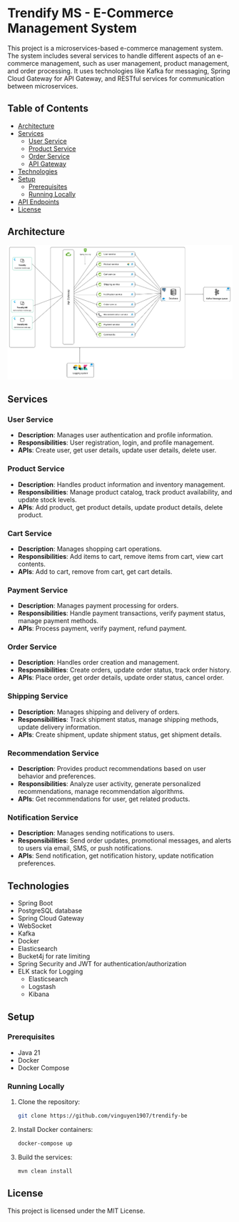 # Trendify MS - E-Commerce Management System

This project is a microservices-based e-commerce management system. The system includes several services to handle different aspects of an e-commerce management, such as user management, product management, and order processing. It uses technologies like Kafka for messaging, Spring Cloud Gateway for API Gateway, and RESTful services for communication between microservices.

## Table of Contents

- [Architecture](#architecture)
- [Services](#services)
    - [User Service](#user-service)
    - [Product Service](#product-service)
    - [Order Service](#order-service)
    - [API Gateway](#api-gateway)
- [Technologies](#technologies)
- [Setup](#setup)
    - [Prerequisites](#prerequisites)
    - [Running Locally](#running-locally)
- [API Endpoints](#api-endpoints)
- [License](#license)

## Architecture

![Architecture Diagram](./doc/images/architecture.png)

## Services

### User Service

- **Description**: Manages user authentication and profile information.
- **Responsibilities**: User registration, login, and profile management.
- **APIs**: Create user, get user details, update user details, delete user.

### Product Service

- **Description**: Handles product information and inventory management.
- **Responsibilities**: Manage product catalog, track product availability, and update stock levels.
- **APIs**: Add product, get product details, update product details, delete product.

### Cart Service

- **Description**: Manages shopping cart operations.
- **Responsibilities**: Add items to cart, remove items from cart, view cart contents.
- **APIs**: Add to cart, remove from cart, get cart details.

### Payment Service

- **Description**: Manages payment processing for orders.
- **Responsibilities**: Handle payment transactions, verify payment status, manage payment methods.
- **APIs**: Process payment, verify payment, refund payment.

### Order Service

- **Description**: Handles order creation and management.
- **Responsibilities**: Create orders, update order status, track order history.
- **APIs**: Place order, get order details, update order status, cancel order.

### Shipping Service

- **Description**: Manages shipping and delivery of orders.
- **Responsibilities**: Track shipment status, manage shipping methods, update delivery information.
- **APIs**: Create shipment, update shipment status, get shipment details.

### Recommendation Service

- **Description**: Provides product recommendations based on user behavior and preferences.
- **Responsibilities**: Analyze user activity, generate personalized recommendations, manage recommendation algorithms.
- **APIs**: Get recommendations for user, get related products.

### Notification Service

- **Description**: Manages sending notifications to users.
- **Responsibilities**: Send order updates, promotional messages, and alerts to users via email, SMS, or push notifications.
- **APIs**: Send notification, get notification history, update notification preferences.


## Technologies

- Spring Boot
- PostgreSQL database
- Spring Cloud Gateway
- WebSocket
- Kafka
- Docker
- Elasticsearch
- Bucket4j for rate limiting
- Spring Security and JWT for authentication/authorization
- ELK stack for Logging
  - Elasticsearch
  - Logstash
  - Kibana

## Setup

### Prerequisites

- Java 21
- Docker
- Docker Compose

### Running Locally

1. Clone the repository:
   ```sh
   git clone https://github.com/vinguyen1907/trendify-be
   ```
2. Install Docker containers:
    ```sh
    docker-compose up
    ```
3. Build the services:
    ```sh
    mvn clean install
    ```
## License
This project is licensed under the MIT License.